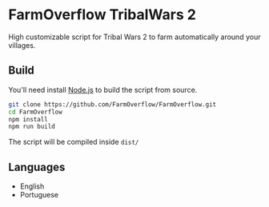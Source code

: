 # FarmOverflow TribalWars 2

High customizable script for Tribal Wars 2 to farm automatically around your villages.

## Build

You'll need install [Node.js](https://nodejs.org/en/download/) to build the script from source.

```bash
git clone https://github.com/FarmOverflow/FarmOverflow.git
cd FarmOverflow
npm install
npm run build
```

The script will be compiled inside `dist/`

## Languages

- English
- Portuguese
